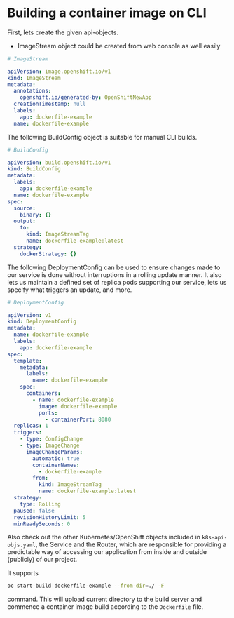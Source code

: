 # Building a container image on CLI

First, lets create the given api-objects.

* ImageStream object could be created from web console as well easily

```yaml
# ImageStream

apiVersion: image.openshift.io/v1
kind: ImageStream
metadata:
  annotations:
    openshift.io/generated-by: OpenShiftNewApp
  creationTimestamp: null
  labels:
    app: dockerfile-example
  name: dockerfile-example
```

The following BuildConfig object is suitable for manual CLI builds. 
```yaml
# BuildConfig

apiVersion: build.openshift.io/v1
kind: BuildConfig
metadata:
  labels:
    app: dockerfile-example
  name: dockerfile-example
spec:
  source: 
    binary: {}
  output:
    to:
      kind: ImageStreamTag
      name: dockerfile-example:latest
  strategy:
    dockerStrategy: {}
```

The following DeploymentConfig can be used to ensure changes made to our 
service is done without interruptions in a rolling update manner. It also 
lets us maintain a defined set of replica pods supporting our service, lets 
us specify what triggers an update, and more. 

```yaml
# DeploymentConfig

apiVersion: v1
kind: DeploymentConfig
metadata:
  name: dockerfile-example
  labels:
    app: dockerfile-example
spec:
  template: 
    metadata:
      labels:
        name: dockerfile-example
    spec:
      containers:
        - name: dockerfile-example
          image: dockerfile-example
          ports:
            - containerPort: 8080
  replicas: 1 
  triggers:
    - type: ConfigChange 
    - type: ImageChange
      imageChangeParams:
        automatic: true
        containerNames:
          - dockerfile-example
        from:
          kind: ImageStreamTag
          name: dockerfile-example:latest
  strategy: 
    type: Rolling
  paused: false 
  revisionHistoryLimit: 5 
  minReadySeconds: 0
```

Also check out the other Kubernetes/OpenShift objects included in `k8s-api-objs.yaml`, the Service and the Router, which 
are responsible for providing a predictable way of accessing our application from inside and outside (publicly) of our project.  


It supports 
```bash
oc start-build dockerfile-example --from-dir=./ -F
```

command. This will upload current directory to the build server and commence
a container image build according to the `Dockerfile` file.

